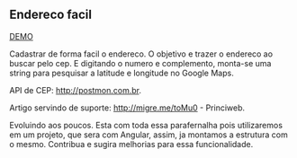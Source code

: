 ## Endereco facil

[DEMO](http://edoura.github.io/endereco-facil/)

Cadastrar de forma facil o endereco.
O objetivo e trazer o endereco ao buscar pelo cep. E digitando o numero e complemento, monta-se uma string para pesquisar a latitude e longitude no Google Maps.

API de CEP: http://postmon.com.br.

Artigo servindo de suporte: http://migre.me/toMu0 - Princiweb.

Evoluindo aos poucos. Esta com toda essa parafernalha pois utilizaremos em um projeto, que sera com Angular, assim, ja montamos a estrutura com o mesmo. Contribua e sugira melhorias para essa funcionalidade.